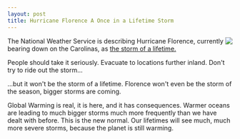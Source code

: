 ```yaml
---
layout: post
title: Hurricane Florence A Once in a Lifetime Storm
---
```


<img align="right" src="/images/HurricaneFlorence.png">The National Weather Service is describing Hurricane Florence, currently bearing down on the Carolinas, as [the storm of a lifetime.](https://abcnews.go.com/US/million-people-evacuated-coast-hurricane-florence-bears/story?id=57740845)

People should take it seriously. Evacuate to locations further inland. Don't try to ride out the storm...

...but it won't be the storm of a lifetime. Florence won't even be the storm of the season, bigger storms are coming.

Global Warming is real, it is here, and it has consequences. Warmer oceans are leading to much bigger storms much more frequently than we have dealt with before. This is the new normal. Our lifetimes will see much, much more severe storms, because the planet is still warming.
